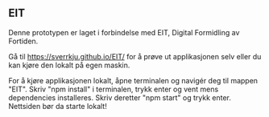 ## EIT

Denne prototypen er laget i forbindelse med EIT, Digital Formidling av Fortiden.

Gå til https://sverrkju.github.io/EIT/ for å prøve ut applikasjonen selv eller du kan kjøre den lokalt på egen maskin.

For å kjøre applikasjonen lokalt, åpne terminalen og navigér deg til mappen "EIT".
Skriv "npm install" i terminalen, trykk enter og vent mens dependencies installeres.
Skriv deretter "npm start" og trykk enter.
Nettsiden bør da starte lokalt!
